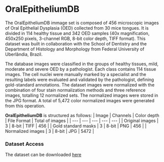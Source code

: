 # OralEpitheliumDB

The OralEpitheliumDB immage set is composed of 456 microscopic images of Oral Epithelial Dysplasia (OED) collected from 30 mice tongues. It is divided in 114 healthy tissue and 342 OED samples (40x magnification, 450x250 pixels, 3-channel RGB, 8-bit color depth, TIFF format). This dataset was built in collaboration with the School of Dentistry and the Department of Histology and Morphology from Federal University of Uberlândia, Brazil.

The database images were classified in the groups of healthy tissues, mild, moderate and severe OED by a pathologist. Each class contains 114 tissue images.
The cell nuclei were manually marked by a specialist and the resulting labels were evaluated and validated by the pathologist, defining gold-standard annotations.
The dataset images were normalized with the combination of four stain normalization methods and three reference images, totalling 12 normalized sets. The normalized images were stored in the JPG format. A total of 5,472 color normalized images were generated from this operation.

**OralEpitheliumDB** is structured as follows:
| Image | Channels | Color depth | File Format | Total of images |
| --- | --- | --- | --- | --- |
| Original images | 3 | 8-bit | TIFF | 456 |
| Gold standard masks | 3 | 8-bit | PNG | 456 |
| Normalized images | 3 | 8-bit | JPG | 5472 |

### Dataset Access
The dataset can be downloaded [here]([https://ufubr-my.sharepoint.com/:f:/g/personal/adriano_barbosa_ufu_br/EtqokNore6VBr1LsuHi_S28B-umctOjftpw382ZC2DJTrw?e=tVI4vZ](https://ufubr-my.sharepoint.com/:f:/g/personal/adriano_barbosa_ufu_br/Erdu9z-S9txJjG5AAcuOgL4BY1Gga5piP9zpY_5q54S8Fw)https://ufubr-my.sharepoint.com/:f:/g/personal/adriano_barbosa_ufu_br/Erdu9z-S9txJjG5AAcuOgL4BY1Gga5piP9zpY_5q54S8Fw)
